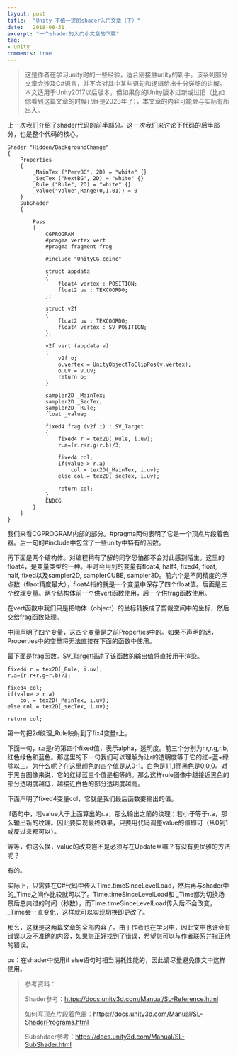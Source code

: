 ```yaml
---
layout: post
title:  "Unity-不值一提的shader入门文章（下）"
date:   2018-08-31
excerpt: "一个shader的入门小文章的下篇"
tag:
- unity
comments: true
---
```


> 这是作者在学习unity时的一些经验，适合刚接触unity的新手。该系列部分文章会涉及C#语言，并不会对其中某些语句和逻辑给出十分详细的讲解。 本文适用于Unity2017以后版本，但如果你的Unity版本过新或过旧（比如你看到这篇文章的时候已经是2028年了），本文章的内容可能会与实际有所出入。

上一次我们介绍了shader代码的前半部分。这一次我们来讨论下代码的后半部分，也是整个代码的核心。
```
Shader "Hidden/BackgroundChange"
{
	Properties
	{
		_MainTex ("PervBG", 2D) = "white" {}
		_SecTex ("NextBG", 2D) = "white" {}
		_Rule ("Rule", 2D) = "white" {}
		_value("Value",Range(0,1.01)) = 0
	}
	SubShader
	{

		Pass
		{
			CGPROGRAM
			#pragma vertex vert
			#pragma fragment frag
			
			#include "UnityCG.cginc"

			struct appdata
			{
				float4 vertex : POSITION;
				float2 uv : TEXCOORD0;
			};

			struct v2f
			{
				float2 uv : TEXCOORD0;
				float4 vertex : SV_POSITION;
			};

			v2f vert (appdata v)
			{
				v2f o;
				o.vertex = UnityObjectToClipPos(v.vertex);
				o.uv = v.uv;
				return o;
			}
			
			sampler2D _MainTex;
			sampler2D _SecTex;
			sampler2D _Rule;
			float _value;
			
			fixed4 frag (v2f i) : SV_Target
			{
			    fixed4 r = tex2D(_Rule, i.uv);
			    r.a=(r.r+r.g+r.b)/3;
			
			    fixed4 col;
			    if(value > r.a)
			        col = tex2D(_MainTex, i.uv);
			    else col = tex2D(_secTex, i.uv);
			
			    return col;
			}
			ENDCG
		}
	}
}
```
我们来看CGPROGRAM内部的部分。#pragma两句表明了它是一个顶点片段着色器。后一句的#include中包含了一些unity中特有的函数。

再下面是两个结构体。对编程稍有了解的同学恐怕都不会对此感到陌生。这里的float4，是变量类型的一种。平时会用到的变量有float4, half4, fixed4, float, half, fixed以及sampler2D,  samplerCUBE, sampler3D。前六个是不同精度的浮点数（flaot精度最大），float4指的就是一个变量中保存了四个float值。后面是三个纹理变量。两个结构体前一个供vert函数使用，后一个供frag函数使用。

在vert函数中我们只是把物体（object）的坐标转换成了剪裁空间中的坐标，然后交给frag函数处理。

中间声明了四个变量，这四个变量是之前Properties中的。如果不声明的话，Properties中的变量将无法直接在下面的函数中使用。

最下面是frag函数。SV_Target描述了该函数的输出值将直接用于渲染。
```
fixed4 r = tex2D(_Rule, i.uv);
r.a=(r.r+r.g+r.b)/3;
			
fixed4 col;
if(value > r.a)
	col = tex2D(_MainTex, i.uv);
else col = tex2D(_secTex, i.uv);
			
return col;
```
第一句把2d纹理_Rule映射到了fix4变量r上。

下面一句，r.a是r的第四个fixed值，表示alpha，透明度。前三个分别为r.r,r.g,r.b,红色绿色和蓝色。那这里的下一句我们可以理解为让r的透明度等于它的红+蓝+绿除以三。为什么呢？在这里颜色的四个值是从0-1。白色是1,1,1而黑色是0,0,0。对于黑白图像来说，它的红绿蓝三个值是相等的。那么这样rule图像中越接近黑色的部分透明度越低，越接近白色的部分透明度越高。

下面声明了fixed4变量col，它就是我们最后函数要输出的值。

if语句中，若value大于上面算出的r.a，那么输出之前的纹理；若小于等于r.a，那么输出新的纹理。因此要实现最终效果，只要用代码调整value的值即可（从0到1或反过来都可以）。

等等，你这么换，value的改变岂不是必须写在Update里嘛？有没有更优雅的方法呢？

有的。

实际上，只需要在C#代码中传入Time.timeSinceLevelLoad，然后再与shader中的_Time之间作比较就可以了。Time.timeSinceLevelLoad和 _Time都为切换场景后总共过的时间（秒数），而Time.timeSinceLevelLoad传入后不会改变，
_Time会一直变化，这样就可以实现切换即更改了。

那么，这就是这两篇文章的全部内容了。由于作者也在学习中，因此文中也许会有错误以及不准确的内容，如果您正好找到了错误，希望您可以与作者联系并指正他的错误。

ps：在shader中使用if else语句时相当消耗性能的，因此请尽量避免像文中这样使用。

> 参考资料：
>
> Shader参考：https://docs.unity3d.com/Manual/SL-Reference.html
>
> 如何写顶点片段着色器：https://docs.unity3d.com/Manual/SL-ShaderPrograms.html
>
> Subshdaer参考：https://docs.unity3d.com/Manual/SL-SubShader.html
